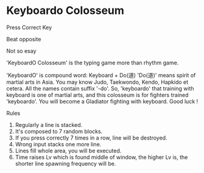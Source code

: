 # Keyboardo Colosseum

Press Correct Key

Beat opposite

Not so esay


'KeyboardO Colosseum' is the typing game more than rhythm game.

'KeyboardO' is compound word: Keyboard + Do(道)
'Do(道)' means spirit of martial arts in Asia. You may know Judo, Taekwondo, Kendo, Hapkido et cetera.
All the names contain suffix '-do'.
So, 'keyboardo' that training with keyboard is one of martial arts,
and this colosseum is for fighters trained 'keyboardo'.
You will become a Gladiator fighting with keyboard.
Good luck !

Rules

1. Regularly a line is stacked.
2. It's composed to 7 random blocks.
3. If you press correctly 7 times in a row, line will be destroyed.
4. Wrong input stacks one more line.
5. Lines fill whole area, you will be executed.
6. Time raises Lv which is found middle of window, the higher Lv is, the shorter line spawning frequency will be.
